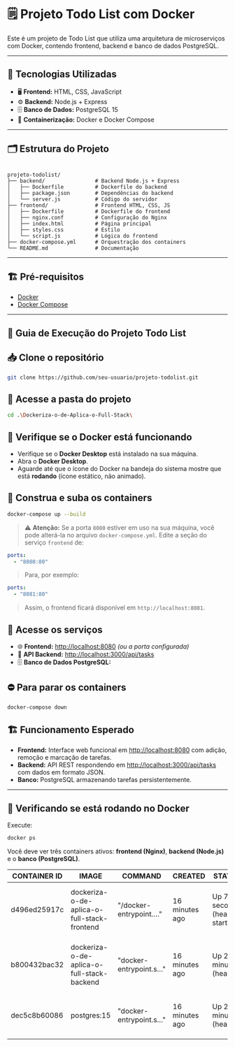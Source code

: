 # 🗒️ Projeto Todo List com Docker

Este é um projeto de Todo List que utiliza uma arquitetura de microserviços com Docker, contendo frontend, backend e banco de dados PostgreSQL.

---

## 🚀 Tecnologias Utilizadas

- 🖥️ **Frontend:** HTML, CSS, JavaScript
- ⚙️ **Backend:** Node.js + Express
- 🗄️ **Banco de Dados:** PostgreSQL 15
- 🐳 **Containerização:** Docker e Docker Compose

---

## 🗂️ Estrutura do Projeto

```

projeto-todolist/
├── backend/                # Backend Node.js + Express
│   ├── Dockerfile          # Dockerfile do backend
│   ├── package.json        # Dependências do backend
│   └── server.js           # Código do servidor
├── frontend/               # Frontend HTML, CSS, JS
│   ├── Dockerfile          # Dockerfile do frontend
│   ├── nginx.conf          # Configuração do Nginx
│   ├── index.html          # Página principal
│   ├── styles.css          # Estilo
│   └── script.js           # Lógica do frontend
├── docker-compose.yml      # Orquestração dos containers
└── README.md               # Documentação
```
---

## 🏗️ Pré-requisitos

- [Docker](https://www.docker.com/)
- [Docker Compose](https://docs.docker.com/compose/)

---

## 🚀 Guia de Execução do Projeto Todo List

## 📥 Clone o repositório

```bash
git clone https://github.com/seu-usuario/projeto-todolist.git
````

## 📂 Acesse a pasta do projeto

```bash
cd .\Dockeriza-o-de-Aplica-o-Full-Stack\
```

## 🐳 Verifique se o Docker está funcionando

* Verifique se o **Docker Desktop** está instalado na sua máquina.
* Abra o **Docker Desktop**.
* Aguarde até que o ícone do Docker na bandeja do sistema mostre que está **rodando** (ícone estático, não animado).

## 🔧 Construa e suba os containers

```bash
docker-compose up --build
```

> ⚠️ **Atenção:**
> Se a porta `8080` estiver em uso na sua máquina, você pode alterá-la no arquivo `docker-compose.yml`.
> Edite a seção do serviço `frontend` de:

```yaml
ports:
  - "8080:80"
```

> Para, por exemplo:

```yaml
ports:
  - "8081:80"
```

> Assim, o frontend ficará disponível em `http://localhost:8081`.

## 🔗 Acesse os serviços

* 🌐 **Frontend:** [http://localhost:8080](http://localhost:8080) *(ou a porta configurada)*
* 🔗 **API Backend:** [http://localhost:3000/api/tasks](http://localhost:3000/api/tasks)
* 🗄️ **Banco de Dados PostgreSQL:**

## ⛔ Para parar os containers

```bash
docker-compose down
```

## 🏗️ Funcionamento Esperado

* **Frontend:** Interface web funcional em [http://localhost:8080](http://localhost:8080) com adição, remoção e marcação de tarefas.
* **Backend:** API REST respondendo em [http://localhost:3000/api/tasks](http://localhost:3000/api/tasks) com dados em formato JSON.
* **Banco:** PostgreSQL armazenando tarefas persistentemente.

---

## 🐳 Verificando se está rodando no Docker

Execute:

```bash
docker ps
```

Você deve ver três containers ativos: **frontend (Nginx)**, **backend (Node.js)** e o **banco (PostgreSQL)**.

| CONTAINER ID | IMAGE                        | COMMAND                    | CREATED         | STATUS            | PORTS                     | NAMES                             |
| ------------- | ---------------------------- | -------------------------- | --------------- | ----------------- | ------------------------- | ---------------------------------- |
| d496ed25917c    | dockeriza-o-de-aplica-o-full-stack-frontend  | "/docker-entrypoint.…"     | 16 minutes ago  | Up 7 seconds (health: starting) | 0.0.0.0:8080->80/tcp      | dockeriza-o-de-aplica-o-full-stack-frontend-1   |
| b800432bac32   | dockeriza-o-de-aplica-o-full-stack-backend | "docker-entrypoint.s…"     | 16 minutes ago  | Up 29 minutes (healthy)   | 0.0.0.0:3000->3000/tcp    | dockeriza-o-de-aplica-o-full-stack-backend-1    |
| dec5c8b60086  | postgres:15                  | "docker-entrypoint.s…"     | 16 minutes ago  | Up 29 minutes (healthy)    | 0.0.0.0:5432->5432/tcp    | dockeriza-o-de-aplica-o-full-stack-db-1        |



